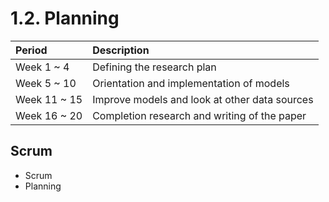 <h1>1.2. Planning</h1>



Period | Description
:----- | :-----
Week 1 ~ 4 | Defining the research plan
Week 5 ~ 10 | Orientation and implementation of models
Week 11 ~ 15 | Improve models and look at other data sources
Week 16 ~ 20 | Completion research and writing of the paper


<h2>Scrum</h2>



- Scrum
- Planning














